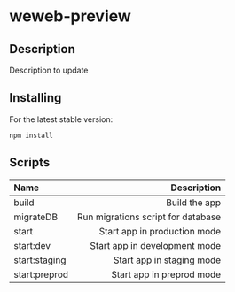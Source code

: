 # weweb-preview

## Description

Description to update

## Installing

For the latest stable version:

`npm install`

## Scripts

| Name          |                        Description |
| :------------ | ---------------------------------: |
| build         |                      Build the app |
| migrateDB     | Run migrations script for database |
| start         |       Start app in production mode |
| start:dev     |      Start app in development mode |
| start:staging |          Start app in staging mode |
| start:preprod |          Start app in preprod mode |
